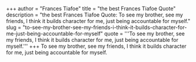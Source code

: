 +++
author = "Frances Tiafoe"
title = "the best Frances Tiafoe Quote"
description = "the best Frances Tiafoe Quote: To see my brother, see my friends, I think it builds character for me, just being accountable for myself."
slug = "to-see-my-brother-see-my-friends-i-think-it-builds-character-for-me-just-being-accountable-for-myself"
quote = '''To see my brother, see my friends, I think it builds character for me, just being accountable for myself.'''
+++
To see my brother, see my friends, I think it builds character for me, just being accountable for myself.
